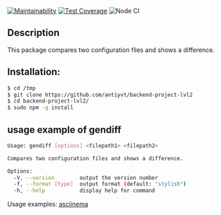 [![Maintainability](https://api.codeclimate.com/v1/badges/1e622841f8c56b7b2390/maintainability)](https://codeclimate.com/github/antiyvt/backend-project-lvl2/maintainability)
[![Test Coverage](https://api.codeclimate.com/v1/badges/1e622841f8c56b7b2390/test_coverage)](https://codeclimate.com/github/antiyvt/backend-project-lvl2/test_coverage)
![Node CI](https://github.com/antiyvt/backend-project-lvl2/workflows/Node%20CI/badge.svg)

## Description
This package compares two configuration files and shows a difference.

## Installation:
```sh
$ cd /tmp
$ git clone https://github.com/antiyvt/backend-project-lvl2
$ cd backend-project-lvl2/
$ sudo npm -g install
```

## usage example of gendiff
```sh
Usage: gendiff [options] <filepath1> <filepath2>

Compares two configuration files and shows a difference.

Options:
  -V, --version        output the version number
  -f, --format [type]  output format (default: "stylish")
  -h, --help           display help for command
```




Usage examples: [asciinema](https://asciinema.org/a/nJIcrYyYwnsRHWvekOuumvJbm)